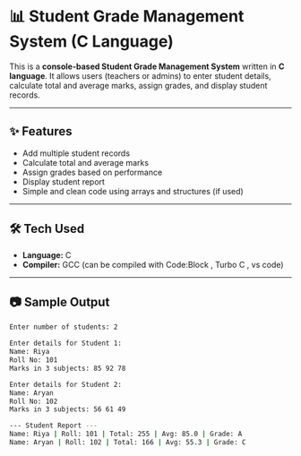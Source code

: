 # 📊 Student Grade Management System (C Language)

This is a **console-based Student Grade Management System** written in **C language**. It allows users (teachers or admins) to enter student details, calculate total and average marks, assign grades, and display student records.

---

## ✨ Features

- Add multiple student records
- Calculate total and average marks
- Assign grades based on performance
- Display student report
- Simple and clean code using arrays and structures (if used)

---

## 🛠️ Tech Used

- **Language:** C
- **Compiler:** GCC (can be compiled with Code:Block , Turbo C , vs code)

---

## 📷 Sample Output

```bash
Enter number of students: 2

Enter details for Student 1:
Name: Riya
Roll No: 101
Marks in 3 subjects: 85 92 78

Enter details for Student 2:
Name: Aryan
Roll No: 102
Marks in 3 subjects: 56 61 49

--- Student Report ---
Name: Riya | Roll: 101 | Total: 255 | Avg: 85.0 | Grade: A
Name: Aryan | Roll: 102 | Total: 166 | Avg: 55.3 | Grade: C